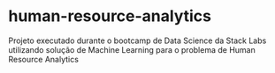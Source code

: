 # human-resource-analytics
Projeto executado durante o bootcamp de Data Science da Stack Labs utilizando solução de Machine Learning para o problema de Human Resource Analytics
